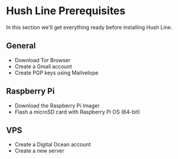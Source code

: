 # Hush Line Prerequisites 

In this section we'll get everything ready before installing Hush Line.

## General
- Download Tor Browser
- Create a Gmail account
- Create PGP keys using Mailvelope

## Raspberry Pi
- Download the Raspberry Pi Imager
- Flash a microSD card with Raspberry Pi OS (64-bit)

## VPS
- Create a Digital Ocean account
- Create a new server
